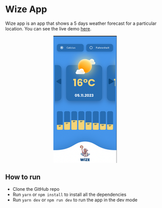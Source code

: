 # Wize App

Wize app is an app that shows a 5 days weather forecast for a particular location. You can see the live demo [here](https://wize-app.vercel.app/).

<div align="center">
<img src="public/images/Screenshot.png" width="200">
</div>

## How to run

- Clone the GitHub repo
- Run `yarn` or `npm install` to install all the dependencies
- Run `yarn dev` or `npm run dev` to run the app in the dev mode
